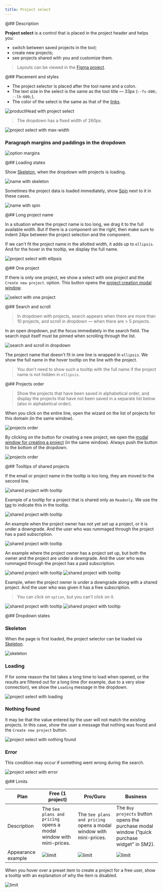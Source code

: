 ```yaml
---
title: Project select
---
```


@## Description

**Project select** is a control that is placed in the project header and helps you:

- switch between saved projects in the tool;
- create new projects;
- see projects shared with you and customize them.

> Layouts can be viewed in the [Figma project](https://www.figma.com/file/FCMvgfyKLwIdYLFD5L7vWe/Project-select).

@## Placement and styles

- The project selector is placed after the tool name and a colon.
- The text size in the select is the same as the tool title — 33px (`--fs-600; --lh-600;`).
- The color of the select is the same as that of the [links](/components/link/).

![productHead with project select](static/project-select.png)

> The dropdown has a fixed width of 260px.

![project select with max-width](static/max-width.png)

### Paragraph margins and paddings in the dropdown

![option margins](static/option-margins.png)

@## Loading states

Show [Skeleton](/components/skeleton/), when the dropdown with projects is loading.

![name with skeleton](static/skeleton.png)

Sometimes the project data is loaded immediately, show [Spin](/components/spin/) next to it in these cases.

![name with spin](static/spin.png)

@## Long project name

In a situation where the project name is too long, we drag it to the full available width. But if there is a component on the right, then make sure to indent 24px between the project selection and the component.

If we can't fit the project name in the allotted width, it adds up to `ellipsis`. And for the hover in the tooltip, we display the full name.

![project select with ellipsis](static/long-name.png)

@## One project

If there is only one project, we show a select with one project and the `Create new project`. option. This button opens the [project creation modal window](/patterns/project-create/).

![select with one project](static/one-project.png)

@## Search and scroll

> In dropdown with projects, search appears when there are more than 10 projects, and scroll in dropdown — when there are > 5 projects.

In an open dropdown, put the focus immediately in the search field. The search input itself must be pinned when scrolling through the list.

![search and scroll in dropdown](static/search-scroll.png)

The project name that doesn't fit in one line is wrapped in `ellipsis`. We show the full name in the hover tooltip on the line with the project.

> You don't need to show such a tooltip with the full name if the project name is not hidden in `ellipsis`.

@## Projects order

> Show the projects that have been saved in alphabetical order, and display the projects that have not been saved in a separate list below (also in alphabetical order).

When you click on the entire line, open the wizard on the list of projects for this domain (in the same window).

![projects order](static/projects-order1.png)

By clicking on the button for creating a new project, we open the [modal window for creating a project](/patterns/project-create/) (in the same window). Always push the button to the bottom of the dropdown.

![projects order](static/projects-order2.png)

@## Tooltips of shared projects

If the email or project name in the tooltip is too long, they are moved to the second line.

![shared project with tooltip](static/shared-tooltip1.png)

Example of a tooltip for a project that is shared only as `Readonly`. We use the [tag](/components/tag/) to indicate this in the tooltip.

![shared project with tooltip](static/shared-tooltip2.png)

An example when the project owner has not yet set up a project, or it is under a downgrade. And the user who was rummaged through the project has a paid subscription.

![shared project with tooltip](static/shared-tooltip3.png)

An example where the project owner has a project set up, but both the owner and the project are under a downgrade. And the user who was rummaged through the project has a paid subscription.

![shared project with tooltip](static/shared-tooltip4.png)
![shared project with tooltip](static/shared-tooltip5.png)

Example, when the project owner is under a downgrade along with a shared project. And the user who was given it has a free subscription.

> You can click on `option`, but you can't click on it.

![shared project with tooltip](static/shared-tooltip6.png)
![shared project with tooltip](static/shared-tooltip7.png)

@## Dropdown states

### Skeleton

When the page is first loaded, the project selector can be loaded via [Skeleton](/components/skeleton/).

![skeleton](static/skeleton.png)

### Loading

If for some reason the list takes a long time to load when opened, or the results are filtered out for a long time (for example, due to a very slow connection), we show the `Loading` message in the dropdown.

![project select with loading](static/loading.png)

### Nothing found

It may be that the value entered by the user will not match the existing projects. In this case, show the user a message that nothing was found and the `Create new project` button.

![project select with nothing found](static/nothing-found.png)

### Error

This condition may occur if something went wrong during the search.

![project select with error](static/error.png)

@## Limits

| Plan               | Free (1 project)                                                   | Pro/Guru                                                           | Business                                                                                    |
| ------------------ | ------------------------------------------------------------------ | ------------------------------------------------------------------ | ------------------------------------------------------------------------------------------- |
| Description        | The `See plans and pricing` opens a modal window with mini-prices. | The `See plans and pricing` opens a modal window with mini-prices. | The `Buy projects` button opens the purchase modal window (”quick purchase widget" in SM2). |
| Appearance example | ![limit](static/limit-free.png)                                    | ![limit](static/limit-pro-guru.png)                                | ![limit](static/limit-business.png)                                                         |

When you hover over a preset item to create a project for a free user, show a tooltip with an explanation of why the item is disabled.

![limit](static/limit-free-tooltip.png)
